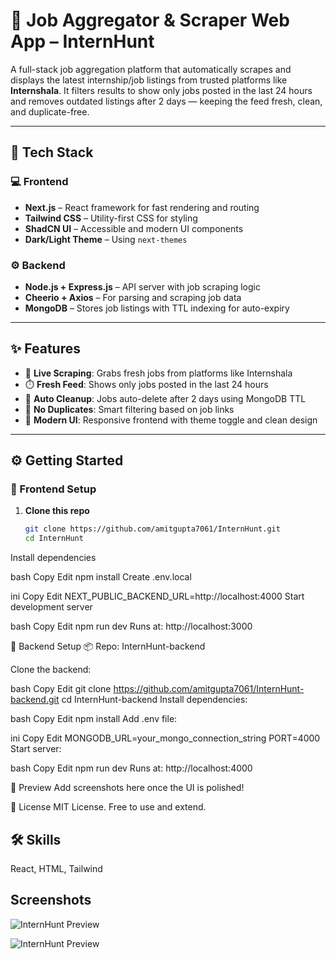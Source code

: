 # 🧠 Job Aggregator & Scraper Web App – InternHunt

A full-stack job aggregation platform that automatically scrapes and displays the latest internship/job listings from trusted platforms like **Internshala**. It filters results to show only jobs posted in the last 24 hours and removes outdated listings after 2 days — keeping the feed fresh, clean, and duplicate-free.

---

## 🚀 Tech Stack

### 💻 Frontend
- **Next.js** – React framework for fast rendering and routing  
- **Tailwind CSS** – Utility-first CSS for styling  
- **ShadCN UI** – Accessible and modern UI components  
- **Dark/Light Theme** – Using `next-themes`

### ⚙️ Backend
- **Node.js + Express.js** – API server with job scraping logic  
- **Cheerio + Axios** – For parsing and scraping job data  
- **MongoDB** – Stores job listings with TTL indexing for auto-expiry

---

## ✨ Features

- 🔄 **Live Scraping**: Grabs fresh jobs from platforms like Internshala  
- ⏱️ **Fresh Feed**: Shows only jobs posted in the last 24 hours  
- 🧹 **Auto Cleanup**: Jobs auto-delete after 2 days using MongoDB TTL  
- 🚫 **No Duplicates**: Smart filtering based on job links  
- 🌙 **Modern UI**: Responsive frontend with theme toggle and clean design

---

## ⚙️ Getting Started

### 🔹 Frontend Setup

1. **Clone this repo**  
   ```bash
   git clone https://github.com/amitgupta7061/InternHunt.git
   cd InternHunt
Install dependencies

bash
Copy
Edit
npm install
Create .env.local

ini
Copy
Edit
NEXT_PUBLIC_BACKEND_URL=http://localhost:4000
Start development server

bash
Copy
Edit
npm run dev
Runs at: http://localhost:3000

🔹 Backend Setup
📦 Repo: InternHunt-backend

Clone the backend:

bash
Copy
Edit
git clone https://github.com/amitgupta7061/InternHunt-backend.git
cd InternHunt-backend
Install dependencies:

bash
Copy
Edit
npm install
Add .env file:

ini
Copy
Edit
MONGODB_URL=your_mongo_connection_string
PORT=4000
Start server:

bash
Copy
Edit
npm run dev
Runs at: http://localhost:4000

📸 Preview
Add screenshots here once the UI is polished!

📄 License
MIT License. Free to use and extend.
## 🛠 Skills
React, HTML, Tailwind


## Screenshots
![InternHunt Preview](https://raw.githubusercontent.com/amitgupta7061/InternHunt/main/public/preview_1.png)

![InternHunt Preview](https://raw.githubusercontent.com/amitgupta7061/InternHunt/main/public/preview_2.png)